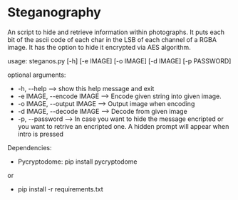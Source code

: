 # Steganography
An script to hide and retrieve information within photographs.
It puts each bit of the ascii code of each char in the LSB of each channel of a RGBA image.
It has the option to hide it encrypted via AES algorithm.

usage: steganos.py [-h] [-e IMAGE] [-o IMAGE] [-d IMAGE] [-p PASSWORD]

optional arguments:
* -h, --help  -->  show this help message and exit
* -e IMAGE, --encode IMAGE  -->  Encode given string into given image.
* -o IMAGE, --output IMAGE --> Output image when encoding
* -d IMAGE, --decode IMAGE  -->  Decode from given image
* -p, --password --> In case you want to hide the message encripted or you want to retrive an encripted one.
A hidden prompt will appear when intro is pressed



Dependencies:
* Pycryptodome: pip install pycryptodome

or
* pip install -r requirements.txt
